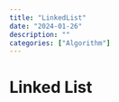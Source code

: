 ```yaml
---
title: "LinkedList"
date: "2024-01-26"
description: ""
categories: ["Algorithm"]
---
```

# Linked List